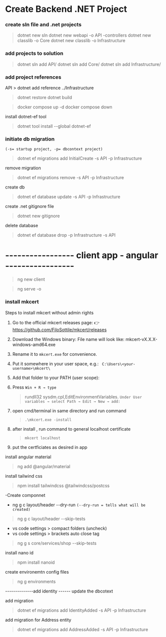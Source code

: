 # Create Backend .NET Project

### create sln file and .net projects
> dotnet new sln
> dotnet new webapi -o API -controllers
> dotnet new classlib -o Core
> dotnet new classlib -o Infrastructure

### add projects to solution
> dotnet sln add API/
> dotnet sln add Core/
> dotnet sln add Infrastructure/

### add project references
API > dotnet add reference ../Infrastructure

> dotnet restore
> dotnet build

> docker compose up -d
> docker compose down

 install dotnet-ef tool

> dotnet tool install --global dotnet-ef

### initiate db migration
`(-s= startup project, -p= dbcontext project)`
> dotnet ef migrations add InitialCreate -s API -p Infrastructure

remove migration
> dotnet ef migrations remove -s API -p Infrastructure

create db
> dotnet ef database update -s API -p Infrastructure

create .net gitignore file

> dotnet new gitignore

delete database
> dotnet ef database drop -p Infrastructure -s API



# -----------------  client app - angular  -----------------  

> ng new client

> ng serve -o


###  install mkcert 
Steps to install mkcert without admin rights

1. Go to the official mkcert releases page:   👉 https://github.com/FiloSottile/mkcert/releases
2. Download the Windows binary: File name will look like: mkcert-vX.X.X-windows-amd64.exe
3. Rename it to `mkcert.exe` for convenience.
4. Put it somewhere in your user space, e.g.: ` C:\Users\<your-username>\mkcert\`
5. Add that folder to your PATH (user scope):
6. Press `Win + R → type`
    > rundll32 sysdm.cpl,EditEnvironmentVariables. 
    `Under User variables → select Path → Edit → New → add:`
7. open cmd/terminal in same directory and run command
    > `.\mkcert.exe -install`
8. after install , run command to general localhost certificate
    > `mkcert localhost`

9. put the certficiates as desired in app

install angular material
> ng add @angular/material

install tailwind css
> npm install tailwindcss @tailwindcss/postcss

-Create componnet

- ng g c layout/header --dry-run `(--dry-run = tells what will be created)`
> ng g c layout/header --skip-tests

* vs code settings > compact folders (uncheck)
* vs code settings > brackets auto close tag

> ng g s core/services/shop --skip-tests

install nano id
> npm install nanoid

create environemtn config files
> ng g environments


--------------add identity ------
update the dbcotext

add migration
> dotnet ef migrations add IdentityAdded -s API -p Infrastructure

add migration for Address entity
> dotnet ef migrations add AddressAdded -s API -p Infrastructure